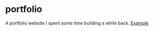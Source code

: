 portfolio
=========

A portfolio website I spent some time building a while back.
[Example](dev.kovits.com/portfolio)
